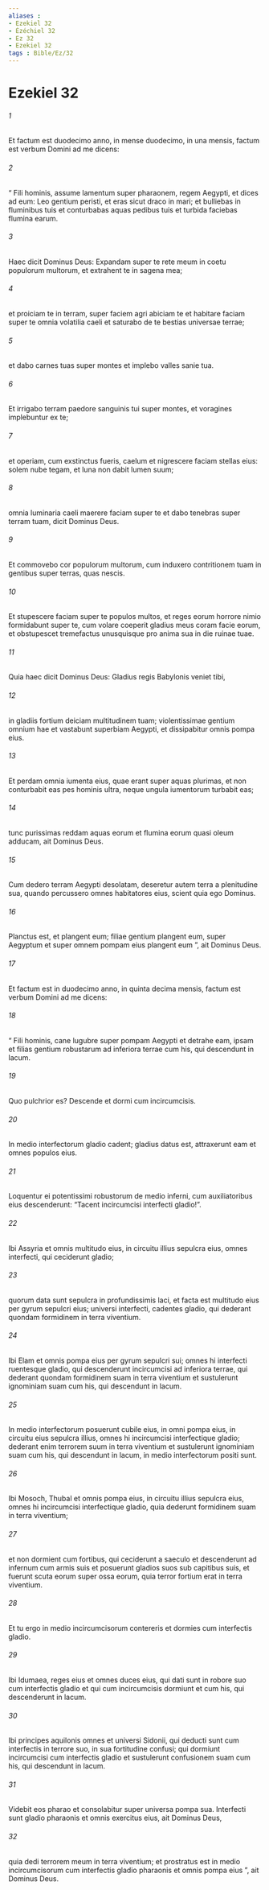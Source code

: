 ```yaml
---
aliases : 
- Ezekiel 32
- Ézéchiel 32
- Ez 32
- Ezekiel 32
tags : Bible/Ez/32
---
```


# Ezekiel 32

###### 1
Et factum est duodecimo anno, in mense duodecimo, in una mensis, factum est verbum Domini ad me dicens: 
###### 2
“ Fili hominis, assume lamentum super pharaonem, regem Aegypti, et dices ad eum: Leo gentium peristi, et eras sicut draco in mari; et bulliebas in fluminibus tuis et conturbabas aquas pedibus tuis et turbida faciebas flumina earum.
###### 3
Haec dicit Dominus Deus: Expandam super te rete meum in coetu populorum multorum, et extrahent te in sagena mea;
###### 4
et proiciam te in terram, super faciem agri abiciam te et habitare faciam super te omnia volatilia caeli et saturabo de te bestias universae terrae;
###### 5
et dabo carnes tuas super montes et implebo valles sanie tua.
###### 6
Et irrigabo terram paedore sanguinis tui super montes, et voragines implebuntur ex te;
###### 7
et operiam, cum exstinctus fueris, caelum et nigrescere faciam stellas eius: solem nube tegam, et luna non dabit lumen suum;
###### 8
omnia luminaria caeli maerere faciam super te et dabo tenebras super terram tuam, dicit Dominus Deus.
###### 9
Et commovebo cor populorum multorum, cum induxero contritionem tuam in gentibus super terras, quas nescis. 
###### 10
Et stupescere faciam super te populos multos, et reges eorum horrore nimio formidabunt super te, cum volare coeperit gladius meus coram facie eorum, et obstupescet tremefactus unusquisque pro anima sua in die ruinae tuae. 
###### 11
Quia haec dicit Dominus Deus: Gladius regis Babylonis veniet tibi,
###### 12
in gladiis fortium deiciam multitudinem tuam; violentissimae gentium omnium hae et vastabunt superbiam Aegypti, et dissipabitur omnis pompa eius.
###### 13
Et perdam omnia iumenta eius, quae erant super aquas plurimas, et non conturbabit eas pes hominis ultra, neque ungula iumentorum turbabit eas;
###### 14
tunc purissimas reddam aquas eorum et flumina eorum quasi oleum adducam, ait Dominus Deus.
###### 15
Cum dedero terram Aegypti desolatam, deseretur autem terra a plenitudine sua, quando percussero omnes habitatores eius, scient quia ego Dominus.
###### 16
Planctus est, et plangent eum; filiae gentium plangent eum, super Aegyptum et super omnem pompam eius plangent eum ”, ait Dominus Deus.
###### 17
Et factum est in duodecimo anno, in quinta decima mensis, factum est verbum Domini ad me dicens: 
###### 18
“ Fili hominis, cane lugubre super pompam Aegypti et detrahe eam, ipsam et filias gentium robustarum ad inferiora terrae cum his, qui descendunt in lacum.
###### 19
Quo pulchrior es? Descende et dormi cum incircumcisis.
###### 20
In medio interfectorum gladio cadent; gladius datus est, attraxerunt eam et omnes populos eius. 
###### 21
Loquentur ei potentissimi robustorum de medio inferni, cum auxiliatoribus eius descenderunt: “Tacent incircumcisi interfecti gladio!”.
###### 22
Ibi Assyria et omnis multitudo eius, in circuitu illius sepulcra eius, omnes interfecti, qui ceciderunt gladio; 
###### 23
quorum data sunt sepulcra in profundissimis laci, et facta est multitudo eius per gyrum sepulcri eius; universi interfecti, cadentes gladio, qui dederant quondam formidinem in terra viventium.
###### 24
Ibi Elam et omnis pompa eius per gyrum sepulcri sui; omnes hi interfecti ruentesque gladio, qui descenderunt incircumcisi ad inferiora terrae, qui dederant quondam formidinem suam in terra viventium et sustulerunt ignominiam suam cum his, qui descendunt in lacum. 
###### 25
In medio interfectorum posuerunt cubile eius, in omni pompa eius, in circuitu eius sepulcra illius, omnes hi incircumcisi interfectique gladio; dederant enim terrorem suum in terra viventium et sustulerunt ignominiam suam cum his, qui descendunt in lacum, in medio interfectorum positi sunt.
###### 26
Ibi Mosoch, Thubal et omnis pompa eius, in circuitu illius sepulcra eius, omnes hi incircumcisi interfectique gladio, quia dederunt formidinem suam in terra viventium; 
###### 27
et non dormient cum fortibus, qui ceciderunt a saeculo et descenderunt ad infernum cum armis suis et posuerunt gladios suos sub capitibus suis, et fuerunt scuta eorum super ossa eorum, quia terror fortium erat in terra viventium. 
###### 28
Et tu ergo in medio incircumcisorum contereris et dormies cum interfectis gladio.
###### 29
Ibi Idumaea, reges eius et omnes duces eius, qui dati sunt in robore suo cum interfectis gladio et qui cum incircumcisis dormiunt et cum his, qui descenderunt in lacum.
###### 30
Ibi principes aquilonis omnes et universi Sidonii, qui deducti sunt cum interfectis in terrore suo, in sua fortitudine confusi; qui dormiunt incircumcisi cum interfectis gladio et sustulerunt confusionem suam cum his, qui descendunt in lacum.
###### 31
Videbit eos pharao et consolabitur super universa pompa sua. Interfecti sunt gladio pharaonis et omnis exercitus eius, ait Dominus Deus, 
###### 32
quia dedi terrorem meum in terra viventium; et prostratus est in medio incircumcisorum cum interfectis gladio pharaonis et omnis pompa eius ”, ait Dominus Deus.
